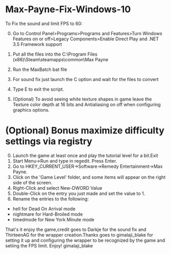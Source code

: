 # Max-Payne-Fix-Windows-10
To Fix the sound and limit FPS to 60:

0. Go to Control Panel>Programs>Programs and Features>Turn Windows Features on or off>Legacy Components>Enable Direct Play and .NET 3.5 Framework support

1. Put all the files into the C:\Program Files (x86)\Steam\steamapps\common\Max Payne

2. Run the MaxBatch bat file

3. For sound fix just launch the C option and wait for the files to convert

4. Type E to exit the script.

5. (Optional) To avoid seeing white texture shapes in game leave the Texture color depth at 16 bits and Antialiasing on off when configuring graphics options.

# (Optional) Bonus maximize difficulty settings via registry
0. Launch the game at least once and play the tutorial level for a bit.Exit
1. Start Menu->Run and type in regedit. Press Enter. 
2. Go to HKEY_CURRENT_USER->Software->Remedy Entertainment->Max Payne. 
3. Click on the 'Game Level' folder, and some items will appear on the right side of the screen. 
4. Right-Click and select New-DWORD Value 
5. Double-Click on the entry you just made and set the value to 1. 
6. Rename the entries to the following:
* hell for Dead On Arrival mode
* nightmare for Hard-Broiled mode
* timedmode for New York Minute mode



That's it enjoy the game,credit goes to Darkje for the sound fix and ThirteenAG for the wrapper creation.Thanks goes to gimalaji_blake for setting it up and configuring the wrapper to be recognized by the game and setiing the FPS limit.
Enjoy!
gimalaji_blake
